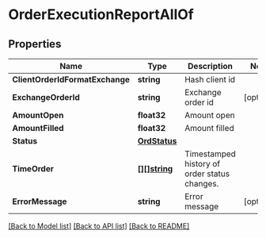# OrderExecutionReportAllOf

## Properties

Name | Type | Description | Notes
------------ | ------------- | ------------- | -------------
**ClientOrderIdFormatExchange** | **string** | Hash client id | 
**ExchangeOrderId** | **string** | Exchange order id | [optional] 
**AmountOpen** | **float32** | Amount open | 
**AmountFilled** | **float32** | Amount filled | 
**Status** | [**OrdStatus**](OrdStatus.md) |  | 
**TimeOrder** | [**[][]string**](array.md) | Timestamped history of order status changes. | 
**ErrorMessage** | **string** | Error message | [optional] 

[[Back to Model list]](../README.md#documentation-for-models) [[Back to API list]](../README.md#documentation-for-api-endpoints) [[Back to README]](../README.md)


